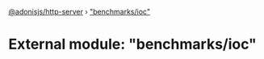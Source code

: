 [@adonisjs/http-server](../README.md) › ["benchmarks/ioc"](_benchmarks_ioc_.md)

# External module: "benchmarks/ioc"


